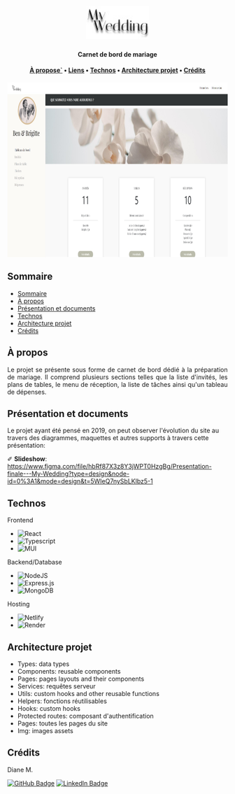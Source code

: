 <div align="center">
    <h1>
        <img src="readme-assets/img/logo1.jpg" alt="my wedding logo" height="75px">
    </h1>
    <h4><b>Carnet de bord de mariage</b></h4>
    <h4>
        <a href="#about">À propose`</a>
        •
        <a href="#links">Liens</a>
        •
        <a href="#built-with">Technos</a>
        •
        <a href="#architecture">Architecture projet</a>
        •
        <a href="#contact">Crédits</a>
    </h4>
</div>

<p align="center"> 
    <img src="readme-assets/img/dashboard.png" alt="dashboard page" height="400" width="auto">
</p>

## Sommaire

- [Sommaire](#sommaire)
- [À propos](#à-propos)
- [Présentation et documents](#présentation-et-documents)
- [Technos](#technos)
- [Architecture projet](#architecture-projet)
- [Crédits](#crédits)

## À propos

<p align="justify"> 
 Le projet se présente sous forme de carnet de bord dédié à la préparation de mariage. Il comprend plusieurs sections telles que la liste d'invités, les plans de tables, le menu de réception, la liste de tâches ainsi qu'un tableau de dépenses.
</p>


## Présentation et documents

Le projet ayant été pensé en 2019, on peut observer l'évolution du site au travers des diagrammes, maquettes et autres supports à travers cette présentation:

✐ **Slideshow**: https://www.figma.com/file/hbRf87X3z8Y3jWPT0HzgBg/Presentation-finale---My-Wedding?type=design&node-id=0%3A1&mode=design&t=5WIeQ7nySbLKlbz5-1<br />


## Technos

Frontend
* ![React](https://img.shields.io/badge/React-20232A?style=for-the-badge&logo=react&logoColor=61DAFB)
* ![Typescript](https://img.shields.io/badge/TypeScript-007ACC?style=for-the-badge&logo=typescript&logoColor=white)
* ![MUI](https://img.shields.io/badge/Material--UI-0081CB?style=for-the-badge&logo=material-ui&logoColor=white)

Backend/Database
* ![NodeJS](https://img.shields.io/badge/node.js-6DA55F?style=for-the-badge&logo=node.js&logoColor=white)
* ![Express.js](https://img.shields.io/badge/express.js-%23404d59.svg?style=for-the-badge&logo=express&logoColor=%2361DAFB)
* ![MongoDB](https://img.shields.io/badge/MongoDB-%234ea94b.svg?style=for-the-badge&logo=mongodb&logoColor=white)

Hosting
* ![Netlify](https://img.shields.io/badge/netlify-%23000000.svg?style=for-the-badge&logo=netlify&logoColor=#00C7B7)
* ![Render](https://img.shields.io/badge/Render-%46E3B7.svg?style=for-the-badge&logo=render&logoColor=white)


## Architecture projet

* Types: data types
* Components: reusable components
* Pages: pages layouts and their components
* Services: requêtes serveur
* Utils: custom hooks and other reusable functions
* Helpers: fonctions réutilisables
* Hooks: custom hooks
* Protected routes: composant d'authentification
* Pages: toutes les pages du site
* Img: images assets


## Crédits

<p>Diane M.</p>

[![GitHub Badge](https://img.shields.io/badge/GitHub-100000?style=for-the-badge&logo=github&logoColor=white)](https://github.com/dkm94)
[![LinkedIn Badge](https://img.shields.io/badge/LinkedIn-0077B5?style=for-the-badge&logo=linkedin&logoColor=white)](https://www.linkedin.com/in/diane-mpk/)
